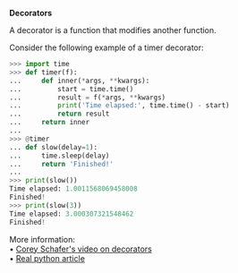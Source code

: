**Decorators**

A decorator is a function that modifies another function.

Consider the following example of a timer decorator:
```py
>>> import time
>>> def timer(f):
...     def inner(*args, **kwargs):
...         start = time.time()
...         result = f(*args, **kwargs)
...         print('Time elapsed:', time.time() - start)
...         return result
...     return inner
...
>>> @timer
... def slow(delay=1):
...     time.sleep(delay)
...     return 'Finished!'
...
>>> print(slow())
Time elapsed: 1.0011568069458008
Finished!
>>> print(slow(3))
Time elapsed: 3.000307321548462
Finished!
```

More information:  
• [Corey Schafer's video on decorators](https://youtu.be/FsAPt_9Bf3U)  
• [Real python article](https://realpython.com/primer-on-python-decorators/)  

